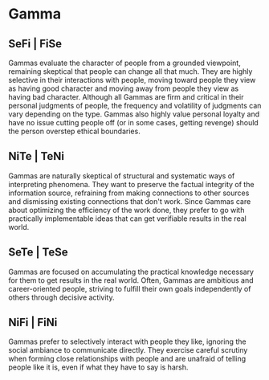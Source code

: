 # Gamma

## SeFi \| FiSe

Gammas evaluate the character of people from a grounded viewpoint, remaining skeptical that people can change all that much. They are highly selective in their interactions with people, moving toward people they view as having good character and moving away from people they view as having bad character. Although all Gammas are firm and critical in their personal judgments of people, the frequency and volatility of judgments can vary depending on the type. Gammas also highly value personal loyalty and have no issue cutting people off \(or in some cases, getting revenge\) should the person overstep ethical boundaries. 

## NiTe \| TeNi

Gammas are naturally skeptical of structural and systematic ways of interpreting phenomena. They want to preserve the factual integrity of the information source, refraining from making connections to other sources and dismissing existing connections that don't work. Since Gammas care about optimizing the efficiency of the work done, they prefer to go with practically implementable ideas that can get verifiable results in the real world.

## SeTe \| TeSe

Gammas are focused on accumulating the practical knowledge necessary for them to get results in the real world. Often, Gammas are ambitious and career-oriented people, striving to fulfill their own goals independently of others through decisive activity. 

## NiFi \| FiNi

Gammas prefer to selectively interact with people they like, ignoring the social ambiance to communicate directly. They exercise careful scrutiny when forming close relationships with people and are unafraid of telling people like it is, even if what they have to say is harsh. 



